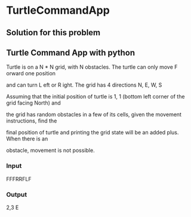 # TurtleCommandApp

## Solution for this problem 

## Turtle Command App with python

Turtle is on a N * N grid, with N obstacles. The turtle can only move F orward one position

and can turn L eft or R ight. The grid has 4 directions N, E, W, S


Assuming that the initial position of turtle is 1, 1 (bottom left corner of the grid facing North) and

the grid has random obstacles in a few of its cells, given the movement instructions, find the

final position of turtle and printing the grid state will be an added plus. When there is an

obstacle, movement is not possible.

### Input
FFFRRFLF

### Output
2,3 E
